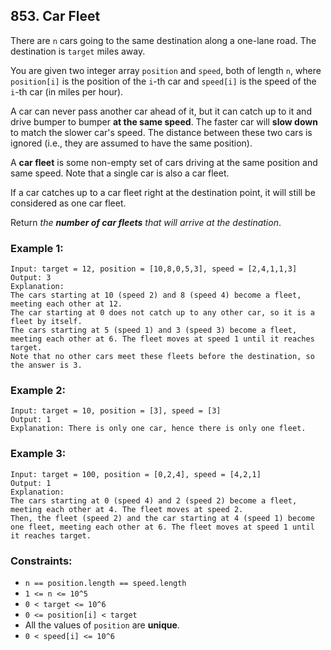 ## 853. Car Fleet

There are ```n``` cars going to the same destination along a one-lane road. The destination is ```target``` miles away.

You are given two integer array ```position``` and ```speed```, both of length ```n```, where ```position[i]``` is the position of the ```i```-th car and ```speed[i]``` is the speed of the ```i```-th car (in miles per hour).

A car can never pass another car ahead of it, but it can catch up to it and drive bumper to bumper **at the same speed**. The faster car will **slow down** to match the slower car's speed. The distance between these two cars is ignored (i.e., they are assumed to have the same position).

A **car fleet** is some non-empty set of cars driving at the same position and same speed. Note that a single car is also a car fleet.

If a car catches up to a car fleet right at the destination point, it will still be considered as one car fleet.

Return *the **number of car fleets** that will arrive at the destination*.

### Example 1:
```
Input: target = 12, position = [10,8,0,5,3], speed = [2,4,1,1,3]
Output: 3
Explanation:
The cars starting at 10 (speed 2) and 8 (speed 4) become a fleet, meeting each other at 12.
The car starting at 0 does not catch up to any other car, so it is a fleet by itself.
The cars starting at 5 (speed 1) and 3 (speed 3) become a fleet, meeting each other at 6. The fleet moves at speed 1 until it reaches target.
Note that no other cars meet these fleets before the destination, so the answer is 3.
```
### Example 2:
```
Input: target = 10, position = [3], speed = [3]
Output: 1
Explanation: There is only one car, hence there is only one fleet.
```
### Example 3:
```
Input: target = 100, position = [0,2,4], speed = [4,2,1]
Output: 1
Explanation:
The cars starting at 0 (speed 4) and 2 (speed 2) become a fleet, meeting each other at 4. The fleet moves at speed 2.
Then, the fleet (speed 2) and the car starting at 4 (speed 1) become one fleet, meeting each other at 6. The fleet moves at speed 1 until it reaches target.
```

### Constraints:

* ```n == position.length == speed.length```
* ```1 <= n <= 10^5```
* ```0 < target <= 10^6```
* ```0 <= position[i] < target```
* All the values of ```position``` are **unique**.
* ```0 < speed[i] <= 10^6```